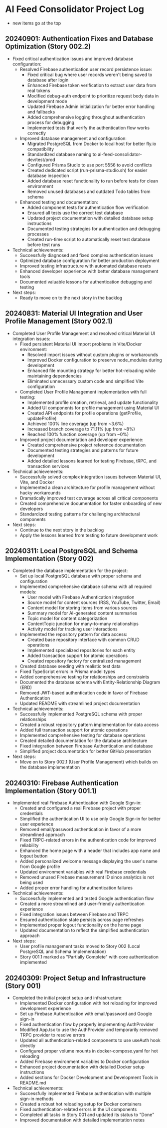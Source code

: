 # AI Feed Consolidator Project Log
- new items go at the top

## 20240901: Authentication Fixes and Database Optimization (Story 002.2)
- Fixed critical authentication issues and improved database configuration:
  - Resolved Firebase authentication user record persistence issue:
    - Fixed critical bug where user records weren't being saved to database after login
    - Enhanced Firebase token verification to extract user data from real tokens
    - Modified debug-auth endpoint to prioritize request body data in development mode
    - Updated Firebase Admin initialization for better error handling and fallbacks
    - Added comprehensive logging throughout authentication process for debugging
    - Implemented tests that verify the authentication flow works correctly
  - Improved database management and configuration:
    - Migrated PostgreSQL from Docker to local host for better fly.io compatibility
    - Standardized database naming to ai-feed-consolidator-dev/test/prod
    - Configured Prisma Studio to use port 5556 to avoid conflicts
    - Created dedicated script (run-prisma-studio.sh) for easier database inspection
    - Added database reset functionality to run before tests for clean environment
    - Removed unused databases and outdated Todo tables from schema
  - Enhanced testing and documentation:
    - Added component tests for authentication flow verification
    - Ensured all tests use the correct test database
    - Updated project documentation with detailed database setup instructions
    - Documented testing strategies for authentication and debugging processes
    - Created run-time script to automatically reset test database before test runs
- Technical achievements:
  - Successfully diagnosed and fixed complex authentication issues
  - Optimized database configuration for better production deployment
  - Improved testing infrastructure with automated database resets
  - Enhanced developer experience with better database management tools
  - Documented valuable lessons for authentication debugging and testing
- Next steps:
  - Ready to move on to the next story in the backlog

## 20240831: Material UI Integration and User Profile Management (Story 002.1)
- Completed User Profile Management and resolved critical Material UI integration issues:
  - Fixed persistent Material UI import problems in Vite/Docker environment:
    - Resolved import issues without custom plugins or workarounds
    - Improved Docker configuration to preserve node_modules during development
    - Enhanced file mounting strategy for better hot-reloading while maintaining dependencies
    - Eliminated unnecessary custom code and simplified Vite configuration
  - Completed User Profile Management implementation with full testing:
    - Implemented profile creation, retrieval, and update functionality
    - Added UI components for profile management using Material UI
    - Created API endpoints for profile operations (getProfile, updateProfile)
    - Achieved 100% line coverage (up from ~3.6%)
    - Increased branch coverage to 71.11% (up from ~8%)
    - Reached 100% function coverage (up from ~0%)
  - Improved project documentation and developer experience:
    - Created comprehensive project reference documentation
    - Documented testing strategies and patterns for future development
    - Added detailed lessons learned for testing Firebase, tRPC, and transaction services
- Technical achievements:
  - Successfully solved complex integration issues between Material UI, Vite, and Docker
  - Implemented a clean architecture for profile management without hacky workarounds
  - Dramatically improved test coverage across all critical components
  - Created comprehensive documentation for faster onboarding of new developers
  - Standardized testing patterns for challenging architectural components
- Next steps:
  - Continue to the next story in the backlog
  - Apply the lessons learned from testing to future development work

## 20240311: Local PostgreSQL and Schema Implementation (Story 002)
- Completed the database implementation for the project:
  - Set up local PostgreSQL database with proper schema and configuration
  - Implemented comprehensive database schema with all required models:
    - User model with Firebase Authentication integration
    - Source model for content sources (RSS, YouTube, Twitter, Email)
    - Content model for storing items from various sources
    - Summary model for AI-generated content summaries
    - Topic model for content categorization
    - ContentTopic junction for many-to-many relationships
    - Activity model for tracking user interactions
  - Implemented the repository pattern for data access:
    - Created base repository interface with common CRUD operations
    - Implemented specialized repositories for each entity
    - Added transaction support for atomic operations
    - Created repository factory for centralized management
  - Created database seeding with realistic test data
  - Fixed TypeScript errors in Prisma model types
  - Added comprehensive testing for relationships and constraints
  - Documented the database schema with Entity-Relationship Diagram (ERD)
  - Removed JWT-based authentication code in favor of Firebase Authentication
  - Updated README with streamlined project documentation
- Technical achievements:
  - Successfully implemented PostgreSQL schema with proper relationships
  - Created a robust repository pattern implementation for data access
  - Added full transaction support for atomic operations
  - Implemented comprehensive testing for database operations
  - Created detailed documentation for the database architecture
  - Fixed integration between Firebase Authentication and database
  - Simplified project documentation for better GitHub presentation
- Next steps:
  - Move on to Story 002.1 (User Profile Management) which builds on the database implementation

## 20240310: Firebase Authentication Implementation (Story 001.1)
- Implemented real Firebase Authentication with Google Sign-in:
  - Created and configured a real Firebase project with proper credentials
  - Simplified the authentication UI to use only Google Sign-in for better user experience
  - Removed email/password authentication in favor of a more streamlined approach
  - Fixed TRPC-related errors in the authentication code for improved reliability
  - Enhanced the home page with a header that includes app name and logout button
  - Added personalized welcome message displaying the user's name from Google profile
  - Updated environment variables with real Firebase credentials
  - Removed unused Firebase measurement ID since analytics is not being used
  - Added proper error handling for authentication failures
- Technical achievements:
  - Successfully implemented and tested Google authentication flow
  - Created a more streamlined and user-friendly authentication experience
  - Fixed integration issues between Firebase and TRPC
  - Ensured authentication state persists across page refreshes
  - Implemented proper logout functionality on the home page
  - Updated documentation to reflect the simplified authentication approach
- Next steps:
  - User profile management tasks moved to Story 002 (Local PostgreSQL and Schema Implementation)
  - Story 001.1 marked as "Partially Complete" with core authentication implemented

## 20240309: Project Setup and Infrastructure (Story 001)
- Completed the initial project setup and infrastructure:
  - Implemented Docker configuration with hot reloading for improved development experience
  - Set up Firebase Authentication with email/password and Google sign-in
  - Fixed authentication flow by properly implementing AuthProvider
  - Modified App.tsx to use the AuthProvider and temporarily removed TRPC provider to resolve errors
  - Updated all authentication-related components to use useAuth hook directly
  - Configured proper volume mounts in docker-compose.yaml for hot reloading
  - Added Firebase environment variables to Docker configuration
  - Enhanced project documentation with detailed Docker setup instructions
  - Added sections for Docker Development and Development Tools in README.md
- Technical achievements:
  - Successfully implemented Firebase authentication with multiple sign-in methods
  - Created a robust hot reloading setup for Docker containers
  - Fixed authentication-related errors in the UI components
  - Completed all tasks in Story 001 and updated its status to "Done"
  - Improved documentation with detailed implementation notes